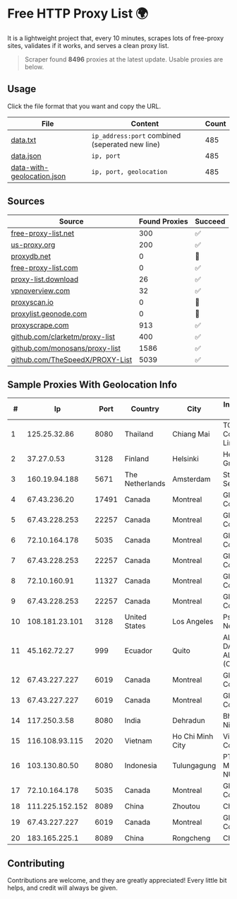 
# Free HTTP Proxy List 🌍

It is a lightweight project that, every 10 minutes, scrapes lots of free-proxy sites, validates if it works, and serves a clean proxy list.


> Scraper found **8496** proxies at the latest update. Usable proxies are below.

## Usage

Click the file format that you want and copy the URL.


|File|Content|Count|
|----|-------|-----|
|[data.txt](https://raw.githubusercontent.com/themiralay/Proxy-List-World/master/data.txt)|`ip_address:port` combined (seperated new line)|485|
|[data.json](https://raw.githubusercontent.com/themiralay/Proxy-List-World/master/data.json)|`ip, port`|485|
|[data-with-geolocation.json](https://raw.githubusercontent.com/themiralay/Proxy-List-World/master/data-with-geolocation.json)|`ip, port, geolocation`|485|

## Sources

|Source|Found Proxies|Succeed|
|------|-------------|-------|
|[free-proxy-list.net](https://free-proxy-list.net)|300|✅|
|[us-proxy.org](https://www.us-proxy.org)|200|✅|
|[proxydb.net](http://proxydb.net)|0|🚫|
|[free-proxy-list.com](https://free-proxy-list.com/?page=&port=&type%5B%5D=http&type%5B%5D=https&up_time=0&search=Search)|0|✅|
|[proxy-list.download](https://www.proxy-list.download/HTTP)|26|✅|
|[vpnoverview.com](https://vpnoverview.com/privacy/anonymous-browsing/free-proxy-servers)|32|✅|
|[proxyscan.io](https://www.proxyscan.io)|0|🚫|
|[proxylist.geonode.com](https://proxylist.geonode.com/api/proxy-list?limit=300&page=1&sort_by=lastChecked&sort_type=desc&protocols=http,https)|0|🚫|
|[proxyscrape.com](https://api.proxyscrape.com/v2/?request=displayproxies&protocol=http&timeout=10000&country=all&ssl=all&anonymity=all)|913|✅|
|[github.com/clarketm/proxy-list](https://raw.githubusercontent.com/clarketm/proxy-list/master/proxy-list-raw.txt)|400|✅|
|[github.com/monosans/proxy-list](https://raw.githubusercontent.com/monosans/proxy-list/main/proxies/http.txt)|1586|✅|
|[github.com/TheSpeedX/PROXY-List](https://raw.githubusercontent.com/TheSpeedX/PROXY-List/master/http.txt)|5039|✅|


## Sample Proxies With Geolocation Info

|#|Ip|Port|Country|City|Internet Service Provider|
|-|--|----|-------|----|-------------------------|
|1|125.25.32.86|8080|Thailand|Chiang Mai|TOT Public Company Limited|
|2|37.27.0.53|3128|Finland|Helsinki|Hetzner Online GmbH|
|3|160.19.94.188|5671|The Netherlands|Amsterdam|Stallion Network Services Limited|
|4|67.43.236.20|17491|Canada|Montreal|GloboTech Communications|
|5|67.43.228.253|22257|Canada|Montreal|GloboTech Communications|
|6|72.10.164.178|5035|Canada|Montreal|GloboTech Communications|
|7|67.43.228.253|22257|Canada|Montreal|GloboTech Communications|
|8|72.10.160.91|11327|Canada|Montreal|GloboTech Communications|
|9|67.43.228.253|22257|Canada|Montreal|GloboTech Communications|
|10|108.181.23.101|3128|United States|Los Angeles|Psychz Networks|
|11|45.162.72.27|999|Ecuador|Quito|ALCIVAR ESPIN DANNY ALEXANDER (OptiCom)|
|12|67.43.227.227|6019|Canada|Montreal|GloboTech Communications|
|13|67.43.227.227|6019|Canada|Montreal|GloboTech Communications|
|14|117.250.3.58|8080|India|Dehradun|Bharat Sanchar Nigam Ltd|
|15|116.108.93.115|2020|Vietnam|Ho Chi Minh City|Viettel Corporation|
|16|103.130.80.50|8080|Indonesia|Tulungagung|PT PRISMA MEDIA NUSANTARA|
|17|72.10.164.178|5035|Canada|Montreal|GloboTech Communications|
|18|111.225.152.152|8089|China|Zhoutou|China Telecom|
|19|67.43.227.227|6019|Canada|Montreal|GloboTech Communications|
|20|183.165.225.1|8089|China|Rongcheng|Chinanet|



## Contributing

Contributions are welcome, and they are greatly appreciated! Every
little bit helps, and credit will always be given.

